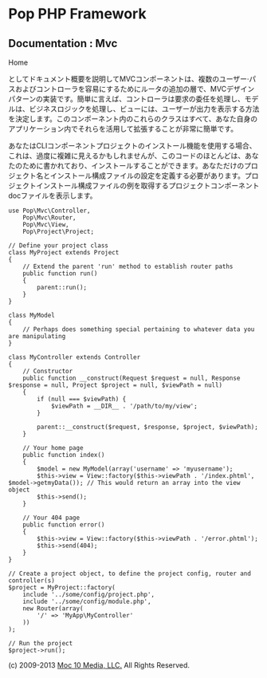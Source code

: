 Pop PHP Framework
=================

Documentation : Mvc
-------------------

Home

としてドキュメント概要を説明してMVCコンポーネントは、複数のユーザー·パスおよびコントローラを容易にするためにルータの追加の層で、MVCデザインパターンの実装です。簡単に言えば、コントローラは要求の委任を処理し、モデルは、ビジネスロジックを処理し、ビューには、ユーザーが出力を表示する方法を決定します。このコンポーネント内のこれらのクラスはすべて、あなた自身のアプリケーション内でそれらを活用して拡張することが非常に簡単です。

あなたはCLIコンポーネントプロジェクトのインストール機能を使用する場合、これは、過度に複雑に見えるかもしれませんが、このコードのほとんどは、あなたのために書かれており、インストールすることができます。あなただけのプロジェクト名とインストール構成ファイルの設定を定義する必要があります。プロジェクトインストール構成ファイルの例を取得するプロジェクトコンポーネントdocファイルを表示します。

    use Pop\Mvc\Controller,
        Pop\Mvc\Router,
        Pop\Mvc\View,
        Pop\Project\Project;

    // Define your project class
    class MyProject extends Project
    {
        // Extend the parent 'run' method to establish router paths
        public function run()
        {
            parent::run();
        }
    }

    class MyModel
    {
        // Perhaps does something special pertaining to whatever data you are manipulating
    }

    class MyController extends Controller
    {
        // Constructor
        public function __construct(Request $request = null, Response $response = null, Project $project = null, $viewPath = null)
        {
            if (null === $viewPath) {
                $viewPath = __DIR__ . '/path/to/my/view';
            }

            parent::__construct($request, $response, $project, $viewPath);
        }

        // Your home page
        public function index()
        {
            $model = new MyModel(array('username' => 'myusername');
            $this->view = View::factory($this->viewPath . '/index.phtml', $model->getmyData()); // This would return an array into the view object
            $this->send();
        }

        // Your 404 page
        public function error()
        {
            $this->view = View::factory($this->viewPath . '/error.phtml');
            $this->send(404);
        }
    }

    // Create a project object, to define the project config, router and controller(s)
    $project = MyProject::factory(
        include '../some/config/project.php',
        include '../some/config/module.php',
        new Router(array(
            '/' => 'MyApp\MyController'
        ))
    );

    // Run the project
    $project->run();

\(c) 2009-2013 [Moc 10 Media, LLC.](http://www.moc10media.com) All
Rights Reserved.
